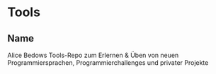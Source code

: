 # Tools

## Name
Alice Bedows Tools-Repo zum Erlernen & Üben von neuen Programmiersprachen, Programmierchallenges und privater Projekte
